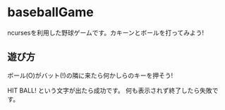 # baseballGame
ncursesを利用した野球ゲームです。カキーンとボールを打ってみよう!



## 遊び方
ボール(O)がバット(!)の隣に来たら何かしらのキーを押そう!

HIT BALL! という文字が出たら成功です。
何も表示されず終了したら失敗です。


